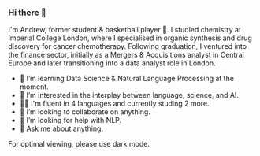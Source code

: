 ### Hi there 👋

I'm Andrew, former student & basketball player 🏀. I studied chemistry at Imperial College London, where I specialised in organic synthesis and drug discovery for cancer chemotherapy. Following graduation, I ventured into the finance sector, initially as a Mergers & Acquisitions analyst in Central Europe and later transitioning into a data analyst role in London.

- 🔭 I’m learning Data Science & Natural Language Processing at the moment.
- 🌱 I’m interested in the interplay between language, science, and AI.
- 👨‍🎓 I'm fluent in 4 languages and currently studing 2 more.
- 👯 I’m looking to collaborate on anything.
- 🤔 I’m looking for help with NLP.
- 💬 Ask me about anything.

For optimal viewing, please use dark mode.
